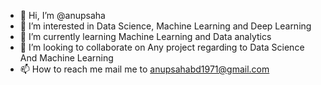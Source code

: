 - 👋 Hi, I’m @anupsaha
- 👀 I’m interested in Data Science, Machine Learning and Deep Learning
- 🌱 I’m currently learning Machine Learning and Data analytics
- 💞️ I’m looking to collaborate on Any project regarding to Data Science And Machine Learning 
- 📫 How to reach me mail me to anupsahabd1971@gmail.com

<!---
anupsaha1971/anupsaha1971 is a ✨ special ✨ repository because its `README.md` (this file) appears on your GitHub profile.
You can click the Preview link to take a look at your changes.
--->
